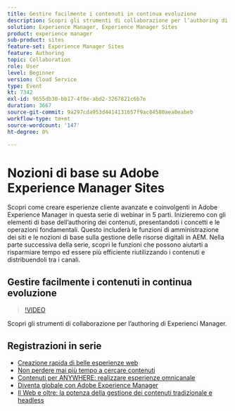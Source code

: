 ```yaml
---
title: Gestire facilmente i contenuti in continua evoluzione
description: Scopri gli strumenti di collaborazione per l’authoring di Experienci Manager
solution: Experience Manager, Experience Manager Sites
product: experience manager
sub-product: sites
feature-set: Experience Manager Sites
feature: Authoring
topic: Collaboration
role: User
level: Beginner
version: Cloud Service
type: Event
kt: 7342
exl-id: 9655db30-bb17-4f0e-abd2-3267821c6b7e
duration: 3667
source-git-commit: 9a297cda953d4414131657f9ac84580aea0eabeb
workflow-type: tm+mt
source-wordcount: '147'
ht-degree: 0%

---
```


# Nozioni di base su Adobe Experience Manager Sites

Scopri come creare esperienze cliente avanzate e coinvolgenti in Adobe Experience Manager in questa serie di webinar in 5 parti. Inizieremo con gli elementi di base dell’authoring dei contenuti, presentandoti i concetti e le operazioni fondamentali. Questo includerà le funzioni di amministrazione dei siti e le nozioni di base sulla gestione delle risorse digitali in AEM. Nella parte successiva della serie, scopri le funzioni che possono aiutarti a risparmiare tempo ed essere più efficiente riutilizzando i contenuti e distribuendoli tra i canali.

## Gestire facilmente i contenuti in continua evoluzione

>[!VIDEO](https://video.tv.adobe.com/v/332127/?quality=12&learn=on&hidetitle=true)

Scopri gli strumenti di collaborazione per l’authoring di Experienci Manager.

## Registrazioni in serie

* [Creazione rapida di belle esperienze web](authoring-fundamentals.md)
* [Non perdere mai più tempo a cercare contenuti](media-library-administration.md)
* [Contenuti per ANYWHERE: realizzare esperienze omnicanale](omnichannel-experiences.md)
* [Diventa globale con Adobe Experience Manager](multi-site-management-web-translation.md)
* [Il Web e oltre: la potenza della gestione dei contenuti tradizionale e headless](traditional-headless-content-management.md)
